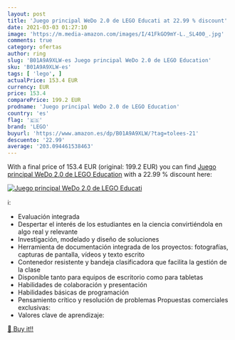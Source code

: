 ```yaml
---
layout: post
title: 'Juego principal WeDo 2.0 de LEGO Educati at 22.99 % discount'
date: 2021-03-03 01:27:10
image: 'https://m.media-amazon.com/images/I/41FkGO9mY-L._SL400_.jpg'
comments: true
category: ofertas
author: ring
slug: 'B01A9A9XLW-es Juego principal WeDo 2.0 de LEGO Education'
sku: 'B01A9A9XLW-es'
tags: [ 'lego', ]
actualPrice: 153.4 EUR
currency: EUR
price: 153.4
comparePrice: 199.2 EUR
prodname: 'Juego principal WeDo 2.0 de LEGO Education'
country: 'es'
flag: '🇪🇸'
brand: 'LEGO'
buyurl: 'https://www.amazon.es/dp/B01A9A9XLW/?tag=tolees-21'
descuento: '22.99'
average: '203.094461538463'
---
```


With a final price of 153.4 EUR (original: 199.2 EUR) you can find [Juego principal WeDo 2.0 de LEGO Education](https://www.amazon.es/dp/B01A9A9XLW/?tag=tolees-21) with a  22.99 % discount here:

[![Juego principal WeDo 2.0 de LEGO Educati](https://m.media-amazon.com/images/I/41FkGO9mY-L._SL400_.jpg)](https://www.amazon.es/dp/B01A9A9XLW/?tag=tolees-21)

ℹ️:

- Evaluación integrada
- Despertar el interés de los estudiantes en la ciencia convirtiéndola en algo real y relevante
- Investigación, modelado y diseño de soluciones
- Herramienta de documentación integrada de los proyectos: fotografías, capturas de pantalla, vídeos y texto escrito
- Contenedor resistente y bandeja clasificadora que facilita la gestión de la clase
- Disponible tanto para equipos de escritorio como para tabletas
- Habilidades de colaboración y presentación
- Habilidades básicas de programación
- Pensamiento crítico y resolución de problemas Propuestas comerciales exclusivas:
- Valores clave de aprendizaje:

[🛒 Buy it!!](https://www.amazon.es/dp/B01A9A9XLW/?tag=tolees-21)
